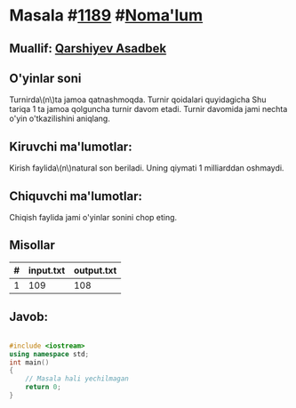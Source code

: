 
<h1>Masala #<a href="https://robocontest.uz/tasks/1189">1189</a> #<a href="https://robocontest.uz/tasks?category=1">Noma'lum</a></h1>
<h2> Muallif: <a href="https://robocontest.uz/profile/asadbek">Qarshiyev Asadbek</a></h2>
<h2>O'yinlar soni</h2>
<p>Turnirda\(n\)ta jamoa qatnashmoqda. Turnir qoidalari quyidagicha
Shu tariqa 1 ta jamoa qolguncha turnir davom etadi.
Turnir davomida jami nechta o'yin o'tkazilishini aniqlang.</p>
<h2>Kiruvchi ma'lumotlar:</h2>
<p>Kirish faylida\(n\)natural son beriladi. Uning qiymati 1 milliarddan oshmaydi.</p>
<h2>Chiquvchi ma'lumotlar:</h2>
<p>Chiqish faylida jami o'yinlar sonini chop eting.</p>
<h2>Misollar</h2>
<table>
    <thead>
        <tr>
            <th>#</th>
            <th>input.txt</th>
            <th>output.txt</th>
        </tr>
    </thead>
    <tbody>
            <tr>
                <td>1</td>
                <td>109</td>
                <td>108</td>
            </tr>
    </tbody>
    </table>
    
<h2>Javob:</h2>

######
```cpp
#include <iostream>
using namespace std;
int main()
{
    // Masala hali yechilmagan
    return 0;
}
```
